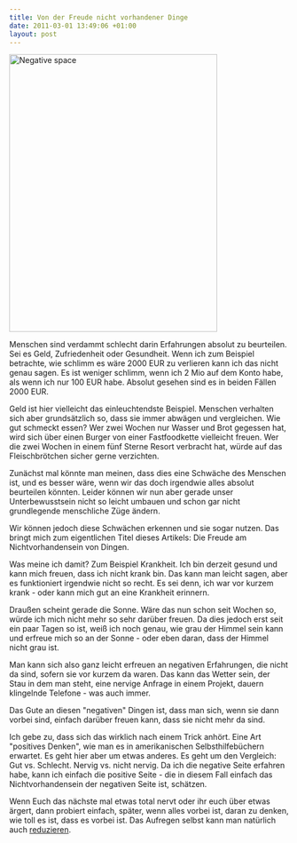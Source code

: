 ```yaml
---
title: Von der Freude nicht vorhandener Dinge
date: 2011-03-01 13:49:06 +01:00
layout: post
---
```

<div class="center">
<a href="http://www.flickr.com/photos/nh567/2776216280/" title="Negative space by NH567, on Flickr"><img src="http://farm4.static.flickr.com/3268/2776216280_cc9e0e4214.jpg" width="375" height="500" alt="Negative space" /></a>
</div>

Menschen sind verdammt schlecht darin Erfahrungen absolut zu beurteilen. Sei es Geld, Zufriedenheit oder Gesundheit. Wenn ich zum Beispiel betrachte, wie schlimm es wäre 2000 EUR zu verlieren kann ich das nicht genau sagen. Es ist weniger schlimm, wenn ich 2 Mio auf dem Konto habe, als wenn ich nur 100 EUR habe. Absolut gesehen sind es in beiden Fällen 2000 EUR.

Geld ist hier vielleicht das einleuchtendste Beispiel. Menschen verhalten sich aber grundsätzlich so, dass sie immer abwägen und vergleichen. Wie gut schmeckt essen? Wer zwei Wochen nur Wasser und Brot gegessen hat, wird sich über einen Burger von einer Fastfoodkette vielleicht freuen. Wer die zwei Wochen in einem fünf Sterne Resort verbracht hat, würde auf das Fleischbrötchen sicher gerne verzichten.

Zunächst mal könnte man meinen, dass dies eine Schwäche des Menschen ist, und es besser wäre, wenn wir das doch irgendwie alles absolut beurteilen könnten. Leider können wir nun aber gerade unser Unterbewusstsein nicht so leicht umbauen und schon gar nicht grundlegende menschliche Züge ändern.

Wir können jedoch diese Schwächen erkennen und sie sogar nutzen. Das bringt mich zum eigentlichen Titel dieses Artikels: Die Freude am Nichtvorhandensein von Dingen.

Was meine ich damit? Zum Beispiel Krankheit. Ich bin derzeit gesund und kann mich freuen, dass ich nicht krank bin. Das kann man leicht sagen, aber es funktioniert irgendwie nicht so recht. Es sei denn, ich war vor kurzem krank - oder kann mich gut an eine Krankheit erinnern.

Draußen scheint gerade die Sonne. Wäre das nun schon seit Wochen so, würde ich mich nicht mehr so sehr darüber freuen. Da dies jedoch erst seit ein paar Tagen so ist, weiß ich noch genau, wie grau der Himmel sein kann und erfreue mich so an der Sonne - oder eben daran, dass der Himmel nicht grau ist.

Man kann sich also ganz leicht erfreuen an negativen Erfahrungen, die nicht da sind, sofern sie vor kurzem da waren. Das kann das Wetter sein, der Stau in dem man steht, eine nervige Anfrage in einem Projekt, dauern klingelnde Telefone - was auch immer. 

Das Gute an diesen "negativen" Dingen ist, dass man sich, wenn sie dann vorbei sind, einfach darüber freuen kann, dass sie nicht mehr da sind.

Ich gebe zu, dass sich das wirklich nach einem Trick anhört. Eine Art "positives Denken", wie man es in amerikanischen Selbsthilfebüchern erwartet. Es geht hier aber um etwas anderes. Es geht um den Vergleich: Gut vs. Schlecht. Nervig vs. nicht nervig. Da ich die negative Seite erfahren habe, kann ich einfach die positive Seite - die in diesem Fall einfach das Nichtvorhandensein der negativen Seite ist, schätzen.

Wenn Euch das nächste mal etwas total nervt oder ihr euch über etwas ärgert, dann probiert einfach, später, wenn alles vorbei ist, daran zu denken, wie toll es ist, dass es vorbei ist. Das Aufregen selbst kann man natürlich auch [reduzieren](/artikel/weniger-aufregen/).

